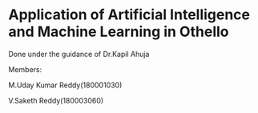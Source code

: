 # Application of Artificial Intelligence and Machine Learning in Othello
 Done under the guidance of Dr.Kapil Ahuja
 
 
 
 Members:
 
 M.Uday Kumar Reddy(180001030)
 
 
 V.Saketh Reddy(180003060)
